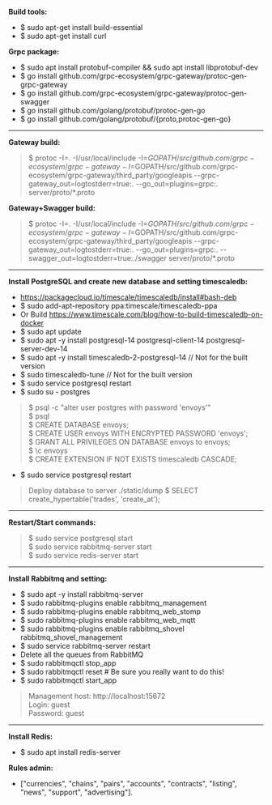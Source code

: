 **Build tools:**

* $ sudo apt-get install build-essential
* $ sudo apt-get install curl

**Grpc package:**

* $ sudo apt install protobuf-compiler && sudo apt install libprotobuf-dev
* $ go install github.com/grpc-ecosystem/grpc-gateway/protoc-gen-grpc-gateway
* $ go install github.com/grpc-ecosystem/grpc-gateway/protoc-gen-swagger
* $ go install github.com/golang/protobuf/protoc-gen-go
* $ go install github.com/golang/protobuf/{proto,protoc-gen-go}

****

**Gateway build:**
> $ protoc -I=. -I/usr/local/include -I=$GOPATH/src/github.com/grpc-ecosystem/grpc-gateway -I=$GOPATH/src/github.com/grpc-ecosystem/grpc-gateway/third_party/googleapis --grpc-gateway_out=logtostderr=true:. --go_out=plugins=grpc:. server/proto/*.proto

**Gateway+Swagger build:**
> $ protoc -I=. -I/usr/local/include -I=$GOPATH/src/github.com/grpc-ecosystem/grpc-gateway -I=$GOPATH/src/github.com/grpc-ecosystem/grpc-gateway/third_party/googleapis --grpc-gateway_out=logtostderr=true:. --go_out=plugins=grpc:. --swagger_out=logtostderr=true:./swagger server/proto/*.proto

****

**Install PostgreSQL and create new database and setting timescaledb:**

* https://packagecloud.io/timescale/timescaledb/install#bash-deb
* $ sudo add-apt-repository ppa:timescale/timescaledb-ppa
* Or Build https://www.timescale.com/blog/how-to-build-timescaledb-on-docker 
* $ sudo apt update   
* $ sudo apt -y install postgresql-14 postgresql-client-14 postgresql-server-dev-14 
* $ sudo apt -y install timescaledb-2-postgresql-14  // Not for the built version  
* $ sudo timescaledb-tune  // Not for the built version  
* $ sudo service postgresql restart  
* $ sudo su - postgres  
> $ psql -c "alter user postgres with password 'envoys'"  
> $ psql  
> $ CREATE DATABASE envoys;  
> $ CREATE USER envoys WITH ENCRYPTED PASSWORD 'envoys';  
> $ GRANT ALL PRIVILEGES ON DATABASE envoys to envoys;  
> $ \c envoys  
> $ CREATE EXTENSION IF NOT EXISTS timescaledb CASCADE;  
* $ sudo service postgresql restart  
> Deploy database to server ./static/dump
> $ SELECT create_hypertable('trades', 'create_at');

********

**Restart/Start commands:**

> $ sudo service postgresql start  
> $ sudo service rabbitmq-server start  
> $ sudo service redis-server start

********

**Install Rabbitmq and setting:**

* $ sudo apt -y install rabbitmq-server
* $ sudo rabbitmq-plugins enable rabbitmq_management
* $ sudo rabbitmq-plugins enable rabbitmq_web_stomp
* $ sudo rabbitmq-plugins enable rabbitmq_web_mqtt
* $ sudo rabbitmq-plugins enable rabbitmq_shovel rabbitmq_shovel_management
* $ sudo service rabbitmq-server restart
* Delete all the queues from RabbitMQ 
* $ sudo rabbitmqctl stop_app 
* $ sudo rabbitmqctl reset    # Be sure you really want to do this!
* $ sudo rabbitmqctl start_app 
 
> Management host: http://localhost:15672  
> Login: guest  
> Password: guest

********

**Install Redis:**

* $ sudo apt install redis-server

**Rules admin:**
* ["currencies", "chains", "pairs", "accounts", "contracts", "listing", "news", "support", "advertising"].